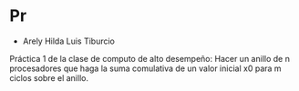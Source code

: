 # Pr

- Arely Hilda Luis Tiburcio


Práctica 1 de la clase de computo de alto desempeño: Hacer un anillo de n procesadores que haga la suma comulativa de un valor inicial x0 para m ciclos sobre el anillo.

